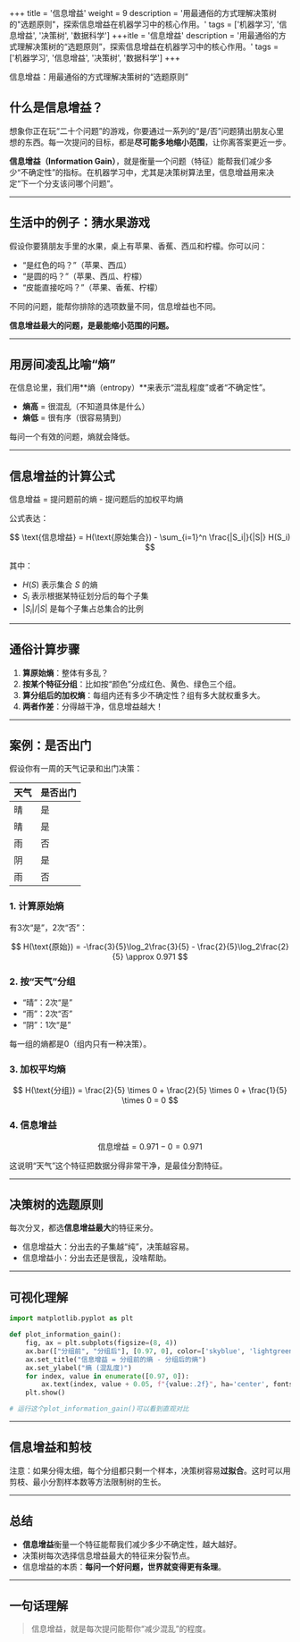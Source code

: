 +++
title = '信息增益'
weight = 9
description = '用最通俗的方式理解决策树的"选题原则"，探索信息增益在机器学习中的核心作用。'
tags = ['机器学习', '信息增益', '决策树', '数据科学']
+++itle = '信息增益'
description = '用最通俗的方式理解决策树的“选题原则”，探索信息增益在机器学习中的核心作用。'
tags = ['机器学习', '信息增益', '决策树', '数据科学']
+++

信息增益：用最通俗的方式理解决策树的“选题原则”

## 什么是信息增益？

想象你正在玩“二十个问题”的游戏，你要通过一系列的“是/否”问题猜出朋友心里想的东西。每一次提问的目标，都是**尽可能多地缩小范围**，让你离答案更近一步。

**信息增益（Information Gain）**，就是衡量一个问题（特征）能帮我们减少多少“不确定性”的指标。在机器学习中，尤其是决策树算法里，信息增益用来决定“下一个分支该问哪个问题”。

---

## 生活中的例子：猜水果游戏

假设你要猜朋友手里的水果，桌上有苹果、香蕉、西瓜和柠檬。你可以问：

- “是红色的吗？”（苹果、西瓜）
- “是圆的吗？”（苹果、西瓜、柠檬）
- “皮能直接吃吗？”（苹果、香蕉、柠檬）

不同的问题，能帮你排除的选项数量不同，信息增益也不同。

**信息增益最大的问题，是最能缩小范围的问题。**

---

## 用房间凌乱比喻“熵”

在信息论里，我们用**熵（entropy）**来表示“混乱程度”或者“不确定性”。

- **熵高** = 很混乱（不知道具体是什么）
- **熵低** = 很有序（很容易猜到）

每问一个有效的问题，熵就会降低。

---

## 信息增益的计算公式

信息增益 = 提问题前的熵 - 提问题后的加权平均熵

公式表达：

$$
\text{信息增益} = H(\text{原始集合}) - \sum_{i=1}^n \frac{|S_i|}{|S|} H(S_i)
$$

其中：

- $H(S)$ 表示集合 $S$ 的熵
- $S_i$ 表示根据某特征划分后的每个子集
- $|S_i|/|S|$ 是每个子集占总集合的比例

---

## 通俗计算步骤

1. **算原始熵**：整体有多乱？
2. **按某个特征分组**：比如按“颜色”分成红色、黄色、绿色三个组。
3. **算分组后的加权熵**：每组内还有多少不确定性？组有多大就权重多大。
4. **两者作差**：分得越干净，信息增益越大！

---

## 案例：是否出门

假设你有一周的天气记录和出门决策：

| 天气  | 是否出门 |
|-------|----------|
| 晴   | 是        |
| 晴   | 是        |
| 雨   | 否        |
| 阴   | 是        |
| 雨   | 否        |

### 1. 计算原始熵

有3次“是”，2次“否”：

$$
H(\text{原始}) = -\frac{3}{5}\log_2\frac{3}{5} - \frac{2}{5}\log_2\frac{2}{5} \approx 0.971
$$

### 2. 按“天气”分组

- “晴”：2次“是”
- “雨”：2次“否”
- “阴”：1次“是”

每一组的熵都是0（组内只有一种决策）。

### 3. 加权平均熵

$$
H(\text{分组}) = \frac{2}{5} \times 0 + \frac{2}{5} \times 0 + \frac{1}{5} \times 0 = 0
$$

### 4. 信息增益

$$
\text{信息增益} = 0.971 - 0 = 0.971
$$

这说明“天气”这个特征把数据分得非常干净，是最佳分割特征。

---

## 决策树的选题原则

每次分叉，都选**信息增益最大**的特征来分。

- 信息增益大：分出去的子集越“纯”，决策越容易。
- 信息增益小：分出去还是很乱，没啥帮助。

---

## 可视化理解

```python
import matplotlib.pyplot as plt

def plot_information_gain():
    fig, ax = plt.subplots(figsize=(8, 4))
    ax.bar(["分组前", "分组后"], [0.97, 0], color=['skyblue', 'lightgreen'])
    ax.set_title("信息增益 = 分组前的熵 - 分组后的熵")
    ax.set_ylabel("熵 (混乱度)")
    for index, value in enumerate([0.97, 0]):
        ax.text(index, value + 0.05, f"{value:.2f}", ha='center', fontsize=12)
    plt.show()

# 运行这个plot_information_gain()可以看到直观对比
```

---

## 信息增益和剪枝

注意：如果分得太细，每个分组都只剩一个样本，决策树容易**过拟合**。这时可以用剪枝、最小分割样本数等方法限制树的生长。

---

## 总结

- **信息增益**衡量一个特征能帮我们减少多少不确定性，越大越好。
- 决策树每次选择信息增益最大的特征来分裂节点。
- 信息增益的本质：**每问一个好问题，世界就变得更有条理**。

---

## 一句话理解

> 信息增益，就是每次提问能帮你“减少混乱”的程度。
